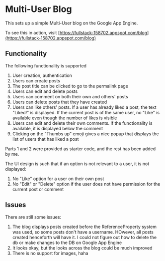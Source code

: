 # Multi-User Blog

This sets up a simple Multi-User blog on the Google App Engine.

To see this in action, visit [https://fullstack-158702.appspot.com/blog](https://fullstack-158702.appspot.com/blog) 

## Functionality

The following functionality is supported

1. User creation, authentication
2. Users can create posts
3. The post title can be clicked to go to the permalink page
4. Users can edit and delete posts
5. Users can comment on both their own and others' posts
6. Users can delete posts that they have created
7. Users can like others' posts. If a user has already liked a post, the text "Liked!" is displayed. If the current post is of the same user, no "Like" is available even though the number of likes is visible
8. Users can edit and delete their own comments. If the functionality is available, it is displayed below the comment
9. Clicking on the "Thumbs up" emoji gives a nice popup that displays the list of users that has liked a post

Parts 1 and 2 were provided as starter code, and the rest has been added by me.

The UI design is such that if an option is not relevant to a user, it is not displayed:

1. No "Like" option for a user on their own post
2. No "Edit" or "Delete" option if the user does not have permission for the current post or comment

## Issues

There are still some issues:

1. The blog displays posts created before the ReferenceProperty system was used, so some posts don't have a username. HOwever, all posts created henceforth will have it. I could not figure out how to delete the db or make changes to the DB on Google App Engine
2. It looks okay, but the looks across the blog could be much improved
3. There is no support for images, haha

